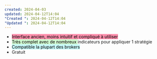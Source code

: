 ```yaml
---
created: 2024-04-03
updated: 2024-04-12T14:04
"Created ": 2024-04-12T14:04
"Updated ": 2024-04-12T14:04
---
```

 - <mark style="background: #FF5582A6;">Interface ancien, moins intuitif et compliqué à utiliser</mark> 
 - <mark style="background: #BBFABBA6;">Très complet avec de nombreux </mark>indicateurs pour appliquer 1 stratégie 
 - <mark style="background: #ABF7F7A6;">Compatible la plupart des brokers </mark>
 - Gratuit 